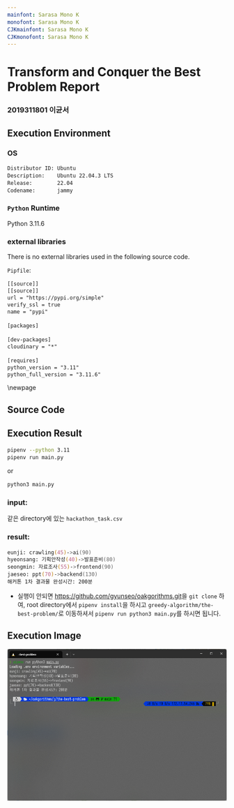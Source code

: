 ```yaml
---
mainfont: Sarasa Mono K
monofont: Sarasa Mono K
CJKmainfont: Sarasa Mono K
CJKmonofont: Sarasa Mono K
---
```


# Transform and Conquer the Best Problem Report

### 2019311801 이균서

## Execution Environment

### OS

```zsh
Distributor ID: Ubuntu
Description:    Ubuntu 22.04.3 LTS
Release:        22.04
Codename:       jammy
```

### `Python` Runtime

Python 3.11.6

### external libraries

There is no external libraries used in the following source code.

`Pipfile`:

```
[[source]]
[[source]]
url = "https://pypi.org/simple"
verify_ssl = true
name = "pypi"

[packages]

[dev-packages]
cloudinary = "*"

[requires]
python_version = "3.11"
python_full_version = "3.11.6"
```

\newpage

## Source Code

## Execution Result

```zsh
pipenv --python 3.11
pipenv run main.py
```

or

```zsh
python3 main.py
```

### input:

같은 directory에 있는 `hackathon_task.csv`

### result:

```zsh
eunji: crawling(45)->ai(90)
hyeonsang: 기획안작성(40)->발표준비(80)
seongmin: 자료조사(55)->frontend(90)
jaeseo: ppt(70)->backend(130)
해커톤 1차 결과물 완성시간: 200분
```

- 실행이 안되면 <https://github.com/gyunseo/oakgorithms.git>을 `git clone` 하여, root directory에서 `pipenv install`을 하시고 `greedy-algorithm/the-best-problem/`로 이동하셔서 `pipenv run python3 main.py`를 하시면 됩니다.

## Execution Image

![Alt text](image.png)
